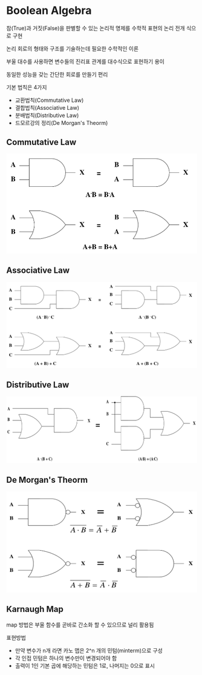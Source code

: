 # Boolean Algebra

참(True)과 거짓(False)을 판별할 수 있는 논리적 명제를 수학적 표현의 논리 전개 식으로 구현

논리 회로의 형태와 구조를 기술하는데 필요한 수학적인 이론

부울 대수를 사용하면 변수들의 진리표 관계를 대수식으로 표현하기 용이

동일한 성능을 갖는 간단한 회로를 만들기 편리



기본 법칙은 4가지

- 교환법칙(Commutative Law)
- 결합법칙(Associative Law)
- 분배법칙(Distributive Law)
- 드모르강의 정리(De Morgan's Theorm)



## Commutative Law

![commutative](../images/ch2-3_commutative.png)



## Associative Law

![associative](../images/ch2-3_associative.png)



## Distributive Law

![distributive](../images/ch2-3_distributive.png)



## De Morgan's Theorm

![de_morgan](../images/ch2-3_de_morgan.png)



## Karnaugh Map

map 방법은 부울 함수를 곧바로 간소화 할 수 있으므로 널리 활용됨



표현방법

- 만약 변수가 n개 라면 카노 맵은 2^n 개의 민텀(minterm)으로 구성
- 각 인접 민텀은 하나의 변수만이 변경되어야 함
- 출력이 1인 기본 곱에 해당하는 민텀은 1로, 나머지는 0으로 표시

